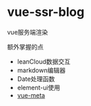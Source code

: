 # vue-ssr-blog
vue服务端渲染

额外掌握的点
- leanCloud数据交互
- markdown编辑器
- Date处理函数
- element-ui使用
- [vue-meta](https://github.com/declandewet/vue-meta)

